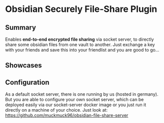 # Obsidian Securely File-Share Plugin

## Summary

Enables **end-to-end encrypted file sharing** via socket server, to directly share some obsidian files from one vault to another. Just exchange a key with your friends and save this into your friendlist and you are good to go...

## Showcases

## Configuration

As a default socket server, there is one running by us (hosted in germany). But you are able to configure your own socket server, which can be deployed easily via our socket-server docker image or you just run it directly on a machine of your choice. Just look at: https://github.com/muckmuck96/obsidian-file-share-server
